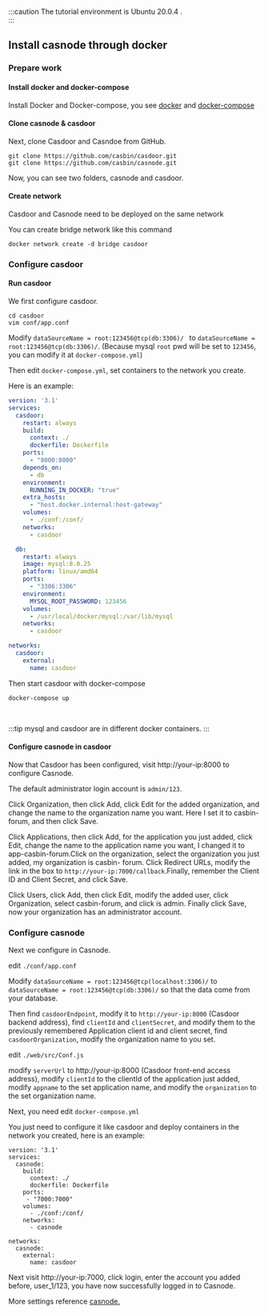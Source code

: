 :::caution
The tutorial environment is Ubuntu 20.0.4 .  
:::

## Install casnode through docker  
### Prepare work
#### Install docker and docker-compose
Install Docker and Docker-compose, you see [docker](https://docs.docker.com/get-docker/) and [docker-compose](https://docs.docker.com/compose/install/)
<br/>

#### Clone casnode & casdoor
Next, clone Casdoor and Casndoe from GitHub.    
```shell
git clone https://github.com/casbin/casdoor.git
git clone https://github.com/casbin/casnode.git
```
Now, you can see two folders, casnode and casdoor.
<br/>

#### Create network

Casdoor and Casnode need to be deployed on the same network

You can create bridge network like this command

```shell
docker network create -d bridge casdoor
```

### Configure casdoor

#### Run casdoor
We first configure casdoor.
```shell
cd casdoor
vim conf/app.conf
```
Modify `dataSourceName = root:123456@tcp(db:3306)/ ` to `dataSourceName = root:123456@tcp(db:3306)/`. (Because mysql `root` pwd will be set to `123456`, you can modify it at `docker-compose.yml`)

Then edit `docker-compose.yml`, set containers to the network you create.

Here is an example:

```yaml
version: '3.1'
services:
  casdoor:
    restart: always
    build:
      context: ./
      dockerfile: Dockerfile
    ports:
      - "8000:8000"
    depends_on:
      - db
    environment:
      RUNNING_IN_DOCKER: "true"
    extra_hosts:
      - "host.docker.internal:host-gateway"
    volumes:
      - ./conf:/conf/
    networks:
      - casdoor

  db:
    restart: always
    image: mysql:8.0.25
    platform: linux/amd64
    ports:
      - "3306:3306"
    environment:
      MYSQL_ROOT_PASSWORD: 123456
    volumes:
      - /usr/local/docker/mysql:/var/lib/mysql
    networks:
      - casdoor

networks:
  casdoor:
    external:
      name: casdoor
```

Then start casdoor with docker-compose

```shell
docker-compose up
```
<br/>

:::tip
mysql and casdoor are in different docker containers.
:::

#### Configure casnode in casdoor
Now that Casdoor has been configured, visit http://your-ip:8000 to configure Casnode.  

The default administrator login account is ```admin/123```.

Click Organization, then click Add, click Edit for the added organization, and change the name to the organization name you want. Here I set it to casbin-forum, and then click Save.

Click Applications, then click Add, for the application you just added, click Edit, change the name to the application name you want, I changed it to app-casbin-forum.Click on the organization, select the organization you just added, my organization  is casbin- forum. Click Redirect URLs, modify the link in the box to `http://your-ip:7000/callback`.Finally, remember the Client ID and Client Secret, and click Save. 

Click Users, click Add, then click Edit, modify the added user, click Organization, select casbin-forum, and click is admin. Finally click Save, now your organization has an administrator account.
<br/>

### Configure casnode
Next we configure in Casnode.

edit `./conf/app.conf`

Modify `dataSourceName = root:123456@tcp(localhost:3306)/` to `dataSourceName = root:123456@tcp(db:3306)/` so that the data come from your database.

Then find `casdoorEndpoint`, modify it to `http://your-ip:8000` (Casdoor backend address), find `clientId` and `clientSecret`, and modify them to the previously remembered Application client id and client secret, find `casdoorOrganization`, modify the organization name to you set. 

edit `./web/src/Conf.js`

modify `serverUrl` to http://your-ip:8000 (Casdoor front-end access address), modify `clientId` to the clientId of the application just added, modify `appname` to the set application name, and modify the `organization` to the set organization name. 

Next, you need edit `docker-compose.yml`

You just need to configure it like casdoor and deploy containers in the network you created, here is an example:

```
version: '3.1'
services:
  casnode:
    build:
      context: ./
      dockerfile: Dockerfile
    ports:
     - "7000:7000"
    volumes:
      - ./conf:/conf/
    networks:
      - casnode

networks:
  casnode:
    external: 
      name: casdoor
```

Next visit http://your-ip:7000, click login, enter the account you added before, user_1/123, you have now successfully logged in to Casnode.  

More settings reference [casnode.](https://casnode.org/docs)

